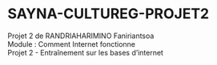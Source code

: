 # SAYNA-CULTUREG-PROJET2
Projet 2 de RANDRIAHARIMINO Faniriantsoa <br>
Module : Comment Internet fonctionne <br>
Projet 2 - Entraînement sur les bases d’internet
